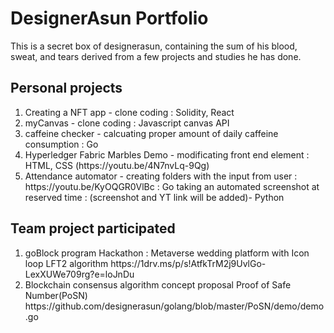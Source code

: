 # DesignerAsun Portfolio
This is a secret box of designerasun, containing the sum of his blood, sweat, and tears derived from a few projects and studies he has done. 


## Personal projects
<ol>
<li>Creating a NFT app - clone coding : Solidity, React </li>

<li>myCanvas - clone coding : Javascript canvas API </li>

<li>caffeine checker - calcuating proper amount of daily caffeine consumption : Go</li>

<li>Hyperledger Fabric Marbles Demo - modificating front end element : HTML, CSS (https://youtu.be/4N7nvLq-9Qg) </li>

<li>Attendance automator - <Folder generator> creating folders with the input from user : https://youtu.be/KyOQGR0VlBc : Go    
<screenshot automator> taking an automated screenshot at reserved time : (screenshot and YT link will be added)- Python </li>

</ol>
 
## Team project participated
<ol>
<li>goBlock program Hackathon : Metaverse wedding platform with Icon loop LFT2 algorithm 
    https://1drv.ms/p/s!AtfkTrM2j9UvlGo-LexXUWe709rg?e=loJnDu </li>
    
<li>Blockchain consensus algorithm concept proposal
    Proof of Safe Number(PoSN)
    https://github.com/designerasun/golang/blob/master/PoSN/demo/demo.go </li>
</ol>



 
    



